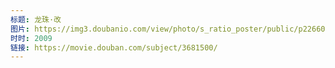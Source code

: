 ```yaml
---
标题: 龙珠·改
图片: https://img3.doubanio.com/view/photo/s_ratio_poster/public/p2266035372.jpg
时时: 2009
链接: https://movie.douban.com/subject/3681500/
---
```

